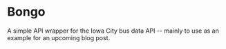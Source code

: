 Bongo
=====

A simple API wrapper for the Iowa City bus data API -- mainly to use as
an example for an upcoming blog post.
